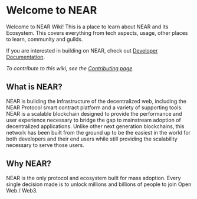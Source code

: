 # Welcome to NEAR

Welcome to NEAR Wiki! This is a place to learn about NEAR and its Ecosystem. This covers everything from tech aspects, usage, other places to learn, community and guilds.

If you are interested in building on NEAR, check out [Developer Documentation](https://docs.near.org).

_To contribute to this wiki, see the_ [_Contributing page_](https://wiki.near.org/resources/contributing)

## What is NEAR?

NEAR is building the infrastructure of the decentralized web, including the NEAR Protocol smart contract platform and a variety of supporting tools. NEAR is a scalable blockchain designed to provide the performance and user experience necessary to bridge the gap to mainstream adoption of decentralized applications. Unlike other next generation blockchains, this network has been built from the ground up to be the easiest in the world for both developers and their end users while still providing the scalability necessary to serve those users.

## Why NEAR?

NEAR is the only protocol and ecosystem built for mass adoption. Every single decision made is to unlock millions and billions of people to join Open Web / Web3.

